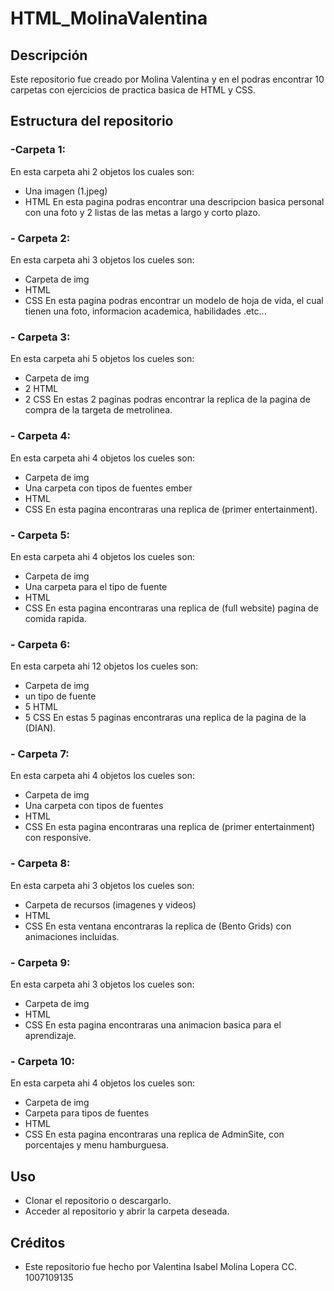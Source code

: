 # HTML_MolinaValentina

## Descripción

Este repositorio fue creado por Molina Valentina y en el podras encontrar 10 carpetas con ejercicios de practica basica de HTML y CSS.

## Estructura del repositorio

### -Carpeta 1:
En esta carpeta ahi 2 objetos los cuales son:
* Una imagen (1.jpeg)
* HTML
En esta pagina podras encontrar una descripcion basica personal con una foto y 2 listas de las metas a largo y corto plazo.

### - Carpeta 2:
En esta carpeta ahi 3 objetos los cueles son:
* Carpeta de img
* HTML
* CSS
En esta pagina podras encontrar un modelo de hoja de vida, el cual tienen una foto, informacion academica, habilidades .etc...

### - Carpeta 3:
 En esta carpeta ahi 5 objetos los cueles son:
* Carpeta de img
* 2 HTML
* 2 CSS
En estas 2 paginas podras encontrar la replica de la pagina de compra de la targeta de metrolinea.

### - Carpeta 4:
 En esta carpeta ahi 4 objetos los cueles son:
* Carpeta de img
* Una carpeta con tipos de fuentes ember
* HTML
* CSS
En esta pagina encontraras una replica de (primer entertainment).

### - Carpeta 5: 
 En esta carpeta ahi 4 objetos los cueles son:
* Carpeta de img
* Una carpeta para el tipo de fuente
* HTML
* CSS
En esta pagina encontraras una replica de (full website) pagina de comida rapida.

### - Carpeta 6:
 En esta carpeta ahi 12 objetos los cueles son:
* Carpeta de img
* un tipo de fuente
* 5 HTML
* 5 CSS
En estas 5 paginas encontraras una replica de la pagina de la (DIAN).

### - Carpeta 7:
 En esta carpeta ahi 4 objetos los cueles son:
* Carpeta de img
* Una carpeta con tipos de fuentes
* HTML
* CSS
En esta pagina encontraras una replica de (primer entertainment) con responsive.

### - Carpeta 8:
 En esta carpeta ahi 3 objetos los cueles son:
* Carpeta de recursos (imagenes y videos)
* HTML
* CSS
En esta ventana encontraras la replica de (Bento Grids) con animaciones incluidas.

### - Carpeta 9: 
 En esta carpeta ahi 3 objetos los cueles son:
* Carpeta de img
* HTML
* CSS
En esta pagina encontraras una animacion basica para el aprendizaje.

### - Carpeta 10: 
 En esta carpeta ahi 4 objetos los cueles son:
* Carpeta de img
* Carpeta para tipos de fuentes
* HTML
* CSS
En esta pagina encontraras una replica de AdminSite, con porcentajes y menu hamburguesa.


## Uso

- Clonar el repositorio o descargarlo.
- Acceder al repositorio y abrir la carpeta deseada.


## Créditos

-  Este repositorio fue hecho por Valentina Isabel Molina Lopera CC. 1007109135
